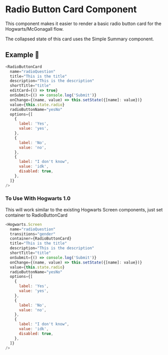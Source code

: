 # Radio Button Card Component

This component makes it easier to render a basic radio button card for the Hogwarts/McGonagall flow.

The collapsed state of this card uses the Simple Summary component.

## Example 🚀

```javascript
<RadioButtonCard
  name="radioQuestion"
  title="This is the title"
  description="This is the description"
  shortTitle="title"
  editCard={() => true}
  onSubmit={() => console.log('Submit')}
  onChange={(name, value) => this.setState({[name]: value})}
  value={this.state.radio}
  radioButtonName="yesNo"
  options={[
    {
      label: 'Yes',
      value: 'yes',
    },
    {
      label: 'No',
      value: 'no',
    },
    {
      label: "I don't know",
      value: 'idk',
      disabled: true,
    },
  ]}
/>
```

### To Use With Hogwarts 1.0

This will work similar to the existing Hogwarts Screen components, just set container to RadioButtonCard

```javascript
<Hogwarts.Screen
  name="radioQuestion"
  transitions="gender"
  container={RadioButtonCard}
  title="This is the title"
  description="This is the description"
  shortTitle="title"
  onSubmit={() => console.log('Submit')}
  onChange={(name, value) => this.setState({[name]: value})}
  value={this.state.radio}
  radioButtonName="yesNo"
  options={[
    {
      label: 'Yes',
      value: 'yes',
    },
    {
      label: 'No',
      value: 'no',
    },
    {
      label: "I don't know",
      value: 'idk',
      disabled: true,
    },
  ]}
/>
```
